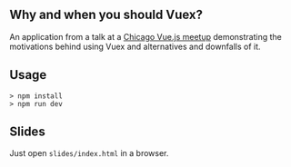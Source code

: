 ## Why and when you should Vuex?
An application from a talk at a [Chicago Vue.js meetup](https://www.meetup.com/Chicago-Vue-js/events/237075284/) demonstrating the motivations behind using Vuex and alternatives and downfalls of it.

## Usage

```
> npm install
> npm run dev
```

## Slides

Just open `slides/index.html` in a browser.
